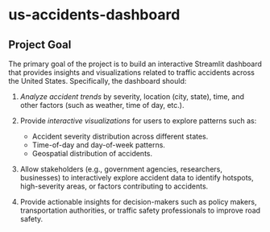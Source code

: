 # us-accidents-dashboard

## Project Goal
The primary goal of the project is to build an interactive Streamlit dashboard that provides insights and visualizations related to traffic accidents across the United States. Specifically, the dashboard should:

1. *Analyze accident trends* by severity, location (city, state), time, and other factors (such as weather, time of day, etc.).
   
2. Provide *interactive visualizations* for users to explore patterns such as:
    - Accident severity distribution across different states.
    - Time-of-day and day-of-week patterns.
    - Geospatial distribution of accidents.

3. Allow stakeholders (e.g., government agencies, researchers, businesses) to interactively explore accident data to identify hotspots, high-severity areas, or factors contributing to accidents.
   
4. Provide actionable insights for decision-makers such as policy makers, transportation authorities, or traffic safety professionals to improve road safety.
